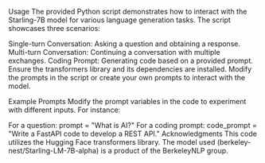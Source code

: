 Usage
The provided Python script demonstrates how to interact with the Starling-7B model for various language generation tasks. The script showcases three scenarios:

Single-turn Conversation: Asking a question and obtaining a response.
Multi-turn Conversation: Continuing a conversation with multiple exchanges.
Coding Prompt: Generating code based on a provided prompt.
Ensure the transformers library and its dependencies are installed. Modify the prompts in the script or create your own prompts to interact with the model.

Example Prompts
Modify the prompt variables in the code to experiment with different inputs. For instance:

For a question: prompt = "What is AI?"
For a coding prompt: code_prompt = "Write a FastAPI code to develop a REST API."
Acknowledgments
This code utilizes the Hugging Face transformers library. The model used (berkeley-nest/Starling-LM-7B-alpha) is a product of the BerkeleyNLP group.
